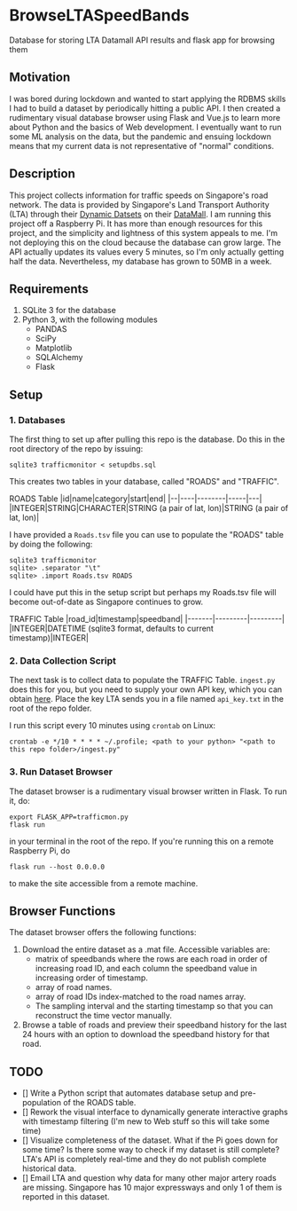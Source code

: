 # BrowseLTASpeedBands
Database for storing LTA Datamall API results and flask app for browsing them

## Motivation
I was bored during lockdown and wanted to start applying the RDBMS skills I had to build a dataset by periodically hitting a public API. I then created a rudimentary visual database browser using Flask and Vue.js to learn more about Python and the basics of Web development. I eventually want to run some ML analysis on the data, but the pandemic and ensuing lockdown means that my current data is not representative of "normal" conditions.

## Description
This project collects information for traffic speeds on Singapore's road network. The data is provided by Singapore's Land Transport Authority (LTA) through their [Dynamic Datsets](https://www.mytransport.sg/content/mytransport/home/dataMall/dynamic-data.html#Traffic) on their [DataMall](https://www.mytransport.sg/content/mytransport/home/dataMall.html). I am running this project off a Raspberry Pi. It has more than enough resources for this project, and the simplicity and lightness of this system appeals to me. I'm not deploying this on the cloud because the database can grow large. The API actually updates its values every 5 minutes, so I'm only actually getting half the data. Nevertheless, my database has grown to 50MB in a week.

## Requirements
1. SQLite 3 for the database
2. Python 3, with the following modules
    * PANDAS
    * SciPy
    * Matplotlib
    * SQLAlchemy
    * Flask

## Setup
### 1. Databases
The first thing to set up after pulling this repo is the database. Do this in the root directory of the repo by issuing:
```
sqlite3 trafficmonitor < setupdbs.sql
```
This creates two tables in your database, called "ROADS" and "TRAFFIC".

ROADS Table
|id|name|category|start|end|
|--|----|--------|-----|---|
|INTEGER|STRING|CHARACTER|STRING (a pair of lat, lon)|STRING (a pair of lat, lon)|

I have provided a `Roads.tsv` file you can use to populate the "ROADS" table by doing the following:
```
sqlite3 trafficmonitor 
sqlite> .separator "\t"
sqlite> .import Roads.tsv ROADS
```
I could have put this in the setup script but perhaps my Roads.tsv file will become out-of-date as Singapore continues to grow.

TRAFFIC Table
|road_id|timestamp|speedband|
|-------|---------|---------|
|INTEGER|DATETIME (sqlite3 format, defaults to current timestamp)|INTEGER|

### 2. Data Collection Script
The next task is to collect data to populate the TRAFFIC Table. `ingest.py` does this for you, but you need to supply your own API key, which you can obtain [here](https://www.mytransport.sg/content/mytransport/home/dataMall/request-for-api.html). Place the key LTA sends you in a file named `api_key.txt` in the root of the repo folder.

I run this script every 10 minutes using `crontab` on Linux:
```
crontab -e */10 * * * * ~/.profile; <path to your python> "<path to this repo folder>/ingest.py"
```
### 3. Run Dataset Browser
The dataset browser is a rudimentary visual browser written in Flask. To run it, do:
```
export FLASK_APP=trafficmon.py
flask run
```
in your terminal in the root of the repo. If you're running this on a remote Raspberry Pi, do 
```
flask run --host 0.0.0.0
```
to make the site accessible from a remote machine.

## Browser Functions
The dataset browser offers the following functions:
1. Download the entire dataset as a .mat file. Accessible variables are:
    * matrix of speedbands where the rows are each road in order of increasing road ID, and each column the speedband value in increasing order of timestamp.
    * array of road names.
    * array of road IDs index-matched to the road names array.
    * The sampling interval and the starting timestamp so that you can reconstruct the time vector manually.
2. Browse a table of roads and preview their speedband history for the last 24 hours with an option to download the speedband history for that road.

## TODO
- [] Write a Python script that automates database setup and pre-population of the ROADS table.
- [] Rework the visual interface to dynamically generate interactive graphs with timestamp filtering (I'm new to Web stuff so this will take some time)
- [] Visualize completeness of the dataset. What if the Pi goes down for some time? Is there some way to check if my dataset is still complete? LTA's API is completely real-time and they do not publish complete historical data.
- [] Email LTA and question why data for many other major artery roads are missing. Singapore has 10 major expressways and only 1 of them is reported in this dataset.